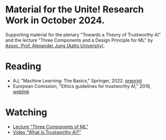 # Material for the Unite! Research Work in October 2024. 

Supporting material for the plenary "Towards a Theory of Trustworthy AI" and the lecture "Three Components and a Design Principle for ML" by [Assoc. Prof. Alexander Jung (Aalto University)](https://alexjungaalto.github.io/). 

# Reading

* AJ, "Machine Learning: The Basics," Springer, 2022. [preprint](https://mlbook.cs.aalto.fi) 
* European Comission, "Ethics guidelines for trustworthy AI," 2019, [weblink](https://digital-strategy.ec.europa.eu/en/library/ethics-guidelines-trustworthy-ai)

# Watching

* [Lecture "Three Components of ML"](https://youtu.be/WSrTDOjK7gk?si=x_59kUh0EWebbeSK)
* [Video "What is Trustworthy AI?"](https://youtu.be/V7kWAZ-dV0w?si=gYFhFzg71vbFqPhJ)

